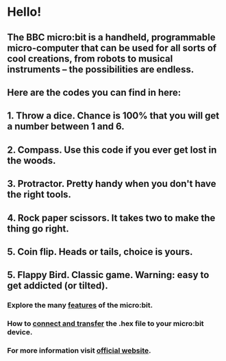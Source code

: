 # Hello!
## The BBC micro:bit is a handheld, programmable micro-computer that can be used for all sorts of cool creations, from robots to musical instruments – the possibilities are endless.
## Here are the codes you can find in here:
##      1. Throw a dice. Chance is 100% that you will get a number between 1 and 6. 
##      2. Compass. Use this code if you ever get lost in the woods.
##      3. Protractor. Pretty handy when you don't have the right tools.
##      4. Rock paper scissors. It takes two to make the thing go right.
##      5. Coin flip. Heads or tails, choice is yours.
##      5. Flappy Bird. Classic game. Warning: easy to get addicted (or tilted).
### Explore the many [features](https://microbit.org/guide/features/) of the micro:bit.
### How to [connect and transfer](https://microbit.org/guide/quick/) the .hex file to your micro:bit device.
### For more information visit [official website](https://microbit.org/).
